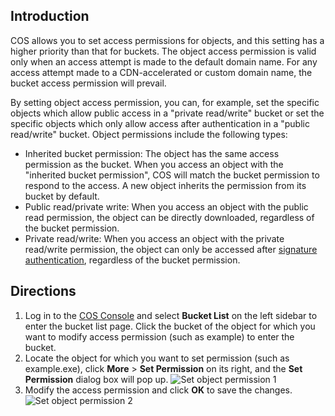 ## Introduction
COS allows you to set access permissions for objects, and this setting has a higher priority than that for buckets.
The object access permission is valid only when an access attempt is made to the default domain name. For any access attempt made to a CDN-accelerated or custom domain name, the bucket access permission will prevail.

By setting object access permission, you can, for example, set the specific objects which allow public access in a "private read/write" bucket or set the specific objects which only allow access after authentication in a "public read/write" bucket. Object permissions include the following types:
- Inherited bucket permission: The object has the same access permission as the bucket. When you access an object with the "inherited bucket permission", COS will match the bucket permission to respond to the access. A new object inherits the permission from its bucket by default.
- Public read/private write: When you access an object with the public read permission, the object can be directly downloaded, regardless of the bucket permission.
- Private read/write: When you access an object with the private read/write permission, the object can only be accessed after [signature authentication](https://cloud.tencent.com/document/product/436/6054), regardless of the bucket permission.

## Directions
1. Log in to the [COS Console](https://console.cloud.tencent.com/cos4/index) and select **Bucket List** on the left sidebar to enter the bucket list page. Click the bucket of the object for which you want to modify access permission (such as example) to enter the bucket.
2. Locate the object for which you want to set permission (such as example.exe), click **More** > **Set Permission** on its right, and the **Set Permission** dialog box will pop up.
![Set object permission 1](https://main.qcloudimg.com/raw/a295c398bffe042cb320fd7fb12ce879.png)
3. Modify the access permission and click **OK** to save the changes.
![Set object permission 2](https://main.qcloudimg.com/raw/09b25c4e5ebf683415971e79d558dc02.png)
